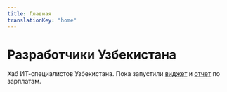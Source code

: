 ```yaml
---
title: Главная
translationKey: "home"
---
```


# Разработчики Узбекистана

Хаб ИТ-специалистов Узбекистана. Пока запустили [виджет](/ru/salaries/) и [отчет](/ru/salary-report/2020-02/) по зарплатам.
